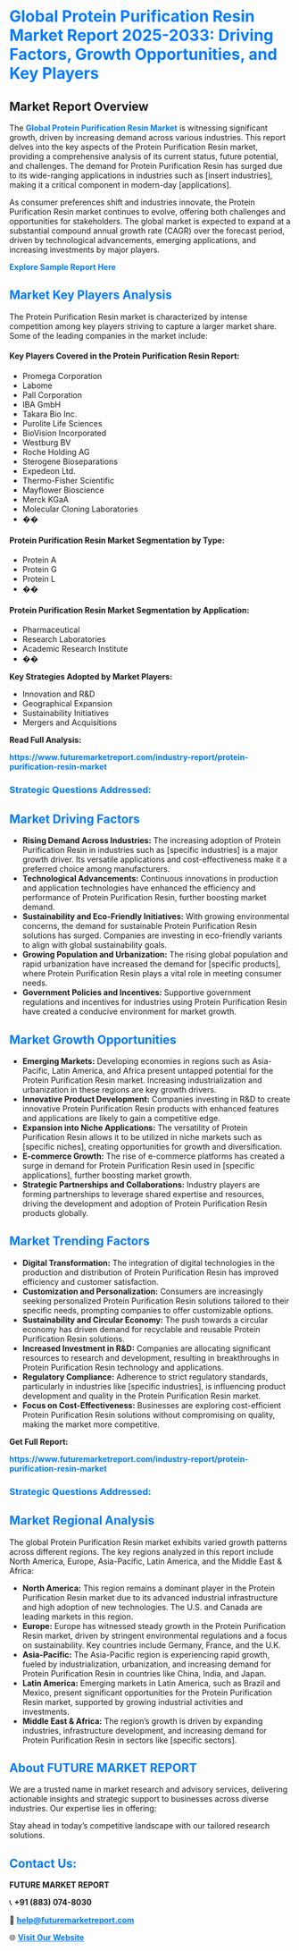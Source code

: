 <h1 style="color: #007BFF;">Global Protein Purification Resin Market Report 2025-2033: Driving Factors, Growth Opportunities, and Key Players</h1>

<section id="overview">
<h2>Market Report Overview</h2>
<p>The <a href="https://www.futuremarketreport.com/industry-report/protein-purification-resin-market" style="color: #007BFF; text-decoration: none;"><strong>Global Protein Purification Resin Market</strong></a> is witnessing significant growth, driven by increasing demand across various industries. This report delves into the key aspects of the Protein Purification Resin market, providing a comprehensive analysis of its current status, future potential, and challenges. The demand for Protein Purification Resin has surged due to its wide-ranging applications in industries such as [insert industries], making it a critical component in modern-day [applications].</p>
<p>As consumer preferences shift and industries innovate, the Protein Purification Resin market continues to evolve, offering both challenges and opportunities for stakeholders. The global market is expected to expand at a substantial compound annual growth rate (CAGR) over the forecast period, driven by technological advancements, emerging applications, and increasing investments by major players.</p>
</section>

<section id="overview">
<p><a href="https://www.futuremarketreport.com/request-sample/reportId=117948" style="color: #007BFF; text-decoration: none;"><strong>Explore Sample Report Here</strong></a></p>
</section>

<section id="key-players">
<h2 style="color: #007BFF;">Market Key Players Analysis</h2>
<p>The Protein Purification Resin market is characterized by intense competition among key players striving to capture a larger market share. Some of the leading companies in the market include:</p>
<h4>Key Players Covered in the Protein Purification Resin Report:</h4>
<ul><li>Promega Corporation</li><li>Labome</li><li>Pall Corporation</li><li>IBA GmbH</li><li>Takara Bio Inc.</li><li>Purolite Life Sciences</li><li>BioVision Incorporated</li><li>Westburg BV</li><li>Roche Holding AG</li><li>Sterogene Bioseparations</li><li>Expedeon Ltd.</li><li>Thermo-Fisher Scientific</li><li>Mayflower Bioscience</li><li>Merck KGaA</li><li>Molecular Cloning Laboratories</li><li>��</li></ul>
<h4>Protein Purification Resin Market Segmentation by Type:</h4>
<ul><li>Protein A</li><li>Protein G</li><li>Protein L</li><li>��</li></ul>

<h4>Protein Purification Resin Market Segmentation by Application:</h4>
<ul><li>Pharmaceutical</li><li>Research Laboratories</li><li>Academic Research Institute</li><li>��</li></ul>
<p><strong>Key Strategies Adopted by Market Players:</strong></p>
<ul>
<li>Innovation and R&D</li>
<li>Geographical Expansion</li>
<li>Sustainability Initiatives</li>
<li>Mergers and Acquisitions</li>
</ul>
</section>

<section>
<p><strong>Read Full Analysis: </strong></p><a href="https://www.futuremarketreport.com/industry-report/protein-purification-resin-market" style="color: #007BFF; text-decoration: none;"><strong>https://www.futuremarketreport.com/industry-report/protein-purification-resin-market</strong></a>
<h3 style="color: #007BFF;">Strategic Questions Addressed:</h3>
</section>

<section id="driving-factors">
<h2 style="color: #007BFF;">Market Driving Factors</h2>
<ul>
<li><strong>Rising Demand Across Industries:</strong> The increasing adoption of Protein Purification Resin in industries such as [specific industries] is a major growth driver. Its versatile applications and cost-effectiveness make it a preferred choice among manufacturers.</li>
<li><strong>Technological Advancements:</strong> Continuous innovations in production and application technologies have enhanced the efficiency and performance of Protein Purification Resin, further boosting market demand.</li>
<li><strong>Sustainability and Eco-Friendly Initiatives:</strong> With growing environmental concerns, the demand for sustainable Protein Purification Resin solutions has surged. Companies are investing in eco-friendly variants to align with global sustainability goals.</li>
<li><strong>Growing Population and Urbanization:</strong> The rising global population and rapid urbanization have increased the demand for [specific products], where Protein Purification Resin plays a vital role in meeting consumer needs.</li>
<li><strong>Government Policies and Incentives:</strong> Supportive government regulations and incentives for industries using Protein Purification Resin have created a conducive environment for market growth.</li>
</ul>
</section>

<section id="growth-opportunities">
<h2 style="color: #007BFF;">Market Growth Opportunities</h2>
<ul>
<li><strong>Emerging Markets:</strong> Developing economies in regions such as Asia-Pacific, Latin America, and Africa present untapped potential for the Protein Purification Resin market. Increasing industrialization and urbanization in these regions are key growth drivers.</li>
<li><strong>Innovative Product Development:</strong> Companies investing in R&D to create innovative Protein Purification Resin products with enhanced features and applications are likely to gain a competitive edge.</li>
<li><strong>Expansion into Niche Applications:</strong> The versatility of Protein Purification Resin allows it to be utilized in niche markets such as [specific niches], creating opportunities for growth and diversification.</li>
<li><strong>E-commerce Growth:</strong> The rise of e-commerce platforms has created a surge in demand for Protein Purification Resin used in [specific applications], further boosting market growth.</li>
<li><strong>Strategic Partnerships and Collaborations:</strong> Industry players are forming partnerships to leverage shared expertise and resources, driving the development and adoption of Protein Purification Resin products globally.</li>
</ul>
</section>

<section id="trending-factors">
<h2 style="color: #007BFF;">Market Trending Factors</h2>
<ul>
<li><strong>Digital Transformation:</strong> The integration of digital technologies in the production and distribution of Protein Purification Resin has improved efficiency and customer satisfaction.</li>
<li><strong>Customization and Personalization:</strong> Consumers are increasingly seeking personalized Protein Purification Resin solutions tailored to their specific needs, prompting companies to offer customizable options.</li>
<li><strong>Sustainability and Circular Economy:</strong> The push towards a circular economy has driven demand for recyclable and reusable Protein Purification Resin solutions.</li>
<li><strong>Increased Investment in R&D:</strong> Companies are allocating significant resources to research and development, resulting in breakthroughs in Protein Purification Resin technology and applications.</li>
<li><strong>Regulatory Compliance:</strong> Adherence to strict regulatory standards, particularly in industries like [specific industries], is influencing product development and quality in the Protein Purification Resin market.</li>
<li><strong>Focus on Cost-Effectiveness:</strong> Businesses are exploring cost-efficient Protein Purification Resin solutions without compromising on quality, making the market more competitive.</li>
</ul>
</section>

<section>
<p><strong>Get Full Report: </strong></p><a href="https://www.futuremarketreport.com/industry-report/protein-purification-resin-market" style="color: #007BFF; text-decoration: none;"><strong>https://www.futuremarketreport.com/industry-report/protein-purification-resin-market</strong></a>
<h3 style="color: #007BFF;">Strategic Questions Addressed:</h3>
</section>


<section id="regional-analysis">
<h2 style="color: #007BFF;">Market Regional Analysis</h2>
<p>The global Protein Purification Resin market exhibits varied growth patterns across different regions. The key regions analyzed in this report include North America, Europe, Asia-Pacific, Latin America, and the Middle East & Africa:</p>
<ul>
<li><strong>North America:</strong> This region remains a dominant player in the Protein Purification Resin market due to its advanced industrial infrastructure and high adoption of new technologies. The U.S. and Canada are leading markets in this region.</li>
<li><strong>Europe:</strong> Europe has witnessed steady growth in the Protein Purification Resin market, driven by stringent environmental regulations and a focus on sustainability. Key countries include Germany, France, and the U.K.</li>
<li><strong>Asia-Pacific:</strong> The Asia-Pacific region is experiencing rapid growth, fueled by industrialization, urbanization, and increasing demand for Protein Purification Resin in countries like China, India, and Japan.</li>
<li><strong>Latin America:</strong> Emerging markets in Latin America, such as Brazil and Mexico, present significant opportunities for the Protein Purification Resin market, supported by growing industrial activities and investments.</li>
<li><strong>Middle East & Africa:</strong> The region’s growth is driven by expanding industries, infrastructure development, and increasing demand for Protein Purification Resin in sectors like [specific sectors].</li>
</ul>
</section>

<footer>
<h2 style="color: #007BFF;">About FUTURE MARKET REPORT</h2>
<p>We are a trusted name in market research and advisory services, delivering actionable insights and strategic support to businesses across diverse industries. Our expertise lies in offering:</p>

<p>Stay ahead in today’s competitive landscape with our tailored research solutions.</p>

<h2 style="color: #007BFF;">Contact Us:</h2>
<p><strong>FUTURE MARKET REPORT</strong></p>
<p>📞 <strong>+91 (883) 074-8030</strong></p>
<p>📧 <strong><a href="mailto:help@futuremarketreport.com" style="color: #007BFF;">help@futuremarketreport.com</a></strong></p>
<p>🌐 <strong><a href="https://www.futuremarketreport.com/" style="color: #007BFF;">Visit Our Website</a></strong></p>
</footer>